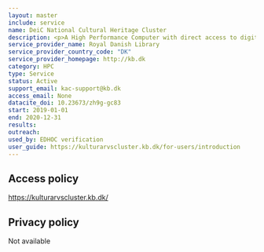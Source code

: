 ```yaml
---
layout: master
include: service
name: DeiC National Cultural Heritage Cluster
description: <p>A High Performance Computer with direct access to digitized cultural heritage data.</p>
service_provider_name: Royal Danish Library
service_provider_country_code: "DK"
service_provider_homepage: http://kb.dk
category: HPC
type: Service
status: Active
support_email: kac-support@kb.dk
access_email: None
datacite_doi: 10.23673/zh9g-gc83
start: 2019-01-01
end: 2020-12-31
results:
outreach:
used_by: EDHOC verification
user_guide: https://kulturarvscluster.kb.dk/for-users/introduction
---
```



## Access policy
https://kulturarvscluster.kb.dk/

## Privacy policy
Not available
